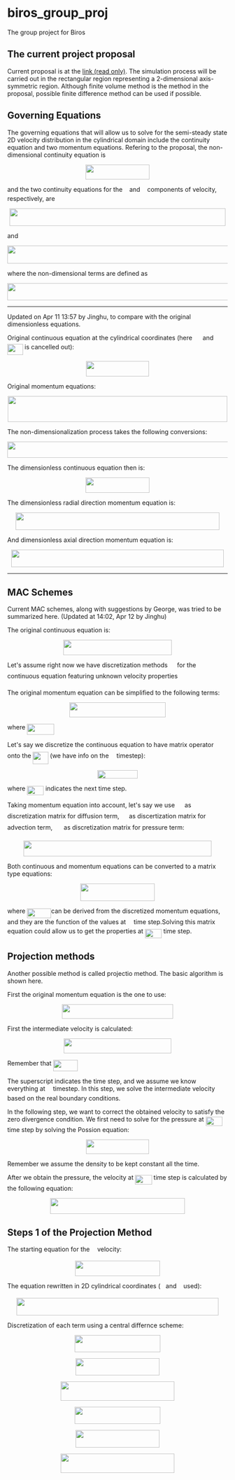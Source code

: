 
# biros\_group\_proj
The group project for Biros

## The current project proposal

Current proposal is at the [link  (read only)][1]. The simulation process will be carried out in the rectangular region representing a 2-dimensional axis-symmetric region. Although finite volume method is the method in the proposal, possible finite difference method can be used if possible.

## Governing Equations
The governing equations that will allow us to solve for the semi-steady state 2D velocity distribution in the cylindrical domain include the continuity equation and two momentum equations. Refering to the proposal, the non-dimensional continuity equation is

<p align="center"><img src="/tex/b20441acd018750e8d678889ae462554.svg?invert_in_darkmode&sanitize=true" align=middle width=145.5763914pt height=34.7253258pt/></p>

and the two continuity equations for the <img src="/tex/89f2e0d2d24bcf44db73aab8fc03252c.svg?invert_in_darkmode&sanitize=true" align=middle width=7.87295519999999pt height=14.15524440000002pt/> and <img src="/tex/f93ce33e511096ed626b4719d50f17d2.svg?invert_in_darkmode&sanitize=true" align=middle width=8.367621899999993pt height=14.15524440000002pt/> components of velocity, respectively, are

<p align="center"><img src="/tex/d0eca5d23c58fb85589a9c040e39ee00.svg?invert_in_darkmode&sanitize=true" align=middle width=494.6479824pt height=40.11819404999999pt/></p>

and

<p align="center"><img src="/tex/66b2ce8d0178306244e2c799d6b1d858.svg?invert_in_darkmode&sanitize=true" align=middle width=513.4111356pt height=40.11819404999999pt/></p>

where the non-dimensional terms are defined as

<p align="center"><img src="/tex/5a3f6e46b91c5d8fe520b10c3c78ca87.svg?invert_in_darkmode&sanitize=true" align=middle width=708.6747392999999pt height=39.84127125pt/></p>

---

Updated on Apr 11 13:57 by Jinghu, to compare with the original dimensionless equations.



Original continuous equation at the cylindrical coordinates (here <img src="/tex/0a5a0c3d35e8e061b4b7c57b0c7c6add.svg?invert_in_darkmode&sanitize=true" align=middle width=16.02556724999999pt height=14.15524440000002pt/> and <img src="/tex/5d3d08286c873e3706833a05670e23d7.svg?invert_in_darkmode&sanitize=true" align=middle width=35.67354779999999pt height=24.65753399999998pt/> is cancelled out):
<p align="center"><img src="/tex/3a67de4e3043ba54fef558cb3b461de0.svg?invert_in_darkmode&sanitize=true" align=middle width=144.66317085pt height=34.7253258pt/></p>
Original momentum equations:
<p align="center"><img src="/tex/42bd284bf063cb92a04bb1fdcf8f4837.svg?invert_in_darkmode&sanitize=true" align=middle width=502.0140807pt height=59.1786591pt/></p>


The non-dimensionalization process takes the following conversions:
<p align="center"><img src="/tex/81b32feaf0fb5dc627be6b9e56f5029c.svg?invert_in_darkmode&sanitize=true" align=middle width=685.9271034pt height=37.693258349999994pt/></p>
The dimensionless continuous equation then is:
<p align="center"><img src="/tex/b059c5503a448993f80a667638aaf64d.svg?invert_in_darkmode&sanitize=true" align=middle width=145.5763914pt height=34.7253258pt/></p>
The dimensionless radial direction momentum equation is:
<p align="center"><img src="/tex/789eb34231ed01609a5f77aa34263bc0.svg?invert_in_darkmode&sanitize=true" align=middle width=466.07951610000003pt height=40.11819404999999pt/></p>


And dimensionless axial direction momentum equation is:
<p align="center"><img src="/tex/a1da397c75f34ceb78f6f505752659ba.svg?invert_in_darkmode&sanitize=true" align=middle width=485.60185409999997pt height=40.11819404999999pt/></p>

---



## MAC Schemes 

Current MAC schemes, along with suggestions by George, was tried to be summarized here. (Updated at 14:02, Apr 12 by Jinghu)



The original continuous equation is:
<p align="center"><img src="/tex/7c80891cb1f06588c97bd489a481a22e.svg?invert_in_darkmode&sanitize=true" align=middle width=248.36120429999997pt height=34.7253258pt/></p>
Let's assume right now we have discretization methods <img src="/tex/8e423496dc713a5ecc5b76be73dead1d.svg?invert_in_darkmode&sanitize=true" align=middle width=13.652895299999988pt height=22.55708729999998pt/> for the continuous equation featuring unknown velocity properties <img src="/tex/27d932569045a2b5876d0a94af9d2b74.svg?invert_in_darkmode&sanitize=true" align=middle width=10.502226899999991pt height=19.871860799999983pt/>

The original momentum equation can be simplified to the following terms:
<p align="center"><img src="/tex/e9dd68830097b7908ae8ff890a887045.svg?invert_in_darkmode&sanitize=true" align=middle width=219.26648205pt height=33.81208709999999pt/></p>
where <img src="/tex/43a06e2f32cf18ced46a8183ceacdb3e.svg?invert_in_darkmode&sanitize=true" align=middle width=61.51811984999999pt height=24.65753399999998pt/>

Let's say we discretize the continuous equation to have matrix operator <img src="/tex/8e423496dc713a5ecc5b76be73dead1d.svg?invert_in_darkmode&sanitize=true" align=middle width=13.652895299999988pt height=22.55708729999998pt/> onto the <img src="/tex/5f95d6e24f7d43cd41f1bfe4d4dcec62.svg?invert_in_darkmode&sanitize=true" align=middle width=35.27217044999999pt height=27.89013150000002pt/> (we have info on the <img src="/tex/55a049b8f161ae7cfeb0197d75aff967.svg?invert_in_darkmode&sanitize=true" align=middle width=9.86687624999999pt height=14.15524440000002pt/> timestep):
<p align="center"><img src="/tex/918cd2429068351b33ca7f6df1d75697.svg?invert_in_darkmode&sanitize=true" align=middle width=92.66924535pt height=18.312383099999998pt/></p>
where <img src="/tex/3f18d8f60c110e865571bba5ba67dcc6.svg?invert_in_darkmode&sanitize=true" align=middle width=38.17727759999999pt height=21.18721440000001pt/> indicates the next time step.



Taking momentum equation into account, let's say we use <img src="/tex/b2f745d6c8328e3502fbe96121a457b3.svg?invert_in_darkmode&sanitize=true" align=middle width=14.49764249999999pt height=22.55708729999998pt/> as discretization matrix for diffusion term, <img src="/tex/e1616d38ca198927a525c18fad3716cd.svg?invert_in_darkmode&sanitize=true" align=middle width=14.29216634999999pt height=22.55708729999998pt/> as discertization matrix for advection term, <img src="/tex/69c52b5b30089ca77e145e6352879529.svg?invert_in_darkmode&sanitize=true" align=middle width=17.94511949999999pt height=22.55708729999998pt/> as discretization matrix for pressure term:
<p align="center"><img src="/tex/ffa280aa7a2ad69e296a5a687ad32e57.svg?invert_in_darkmode&sanitize=true" align=middle width=430.22172434999993pt height=36.34162455pt/></p>
Both continuous and momentum equations can be converted to a matrix type equations:
<p align="center"><img src="/tex/1b192869e13171685d78330bf885b063.svg?invert_in_darkmode&sanitize=true" align=middle width=169.85411355pt height=39.520717499999996pt/></p>
where <img src="/tex/1d86976b96ee0384870352131f454b7f.svg?invert_in_darkmode&sanitize=true" align=middle width=55.221135749999995pt height=22.55708729999998pt/>can be derived from the discretized momentum equations, and they are the function of the values at <img src="/tex/55a049b8f161ae7cfeb0197d75aff967.svg?invert_in_darkmode&sanitize=true" align=middle width=9.86687624999999pt height=14.15524440000002pt/> time step.Solving this matrix equation could allow us to get the properties at <img src="/tex/3f18d8f60c110e865571bba5ba67dcc6.svg?invert_in_darkmode&sanitize=true" align=middle width=38.17727759999999pt height=21.18721440000001pt/> time step.



## Projection methods

Another possible method is called projectio method. The basic algorithm is shown here.



First the original momentum equation is the one to use:
<p align="center"><img src="/tex/e8d6b30ca704507088ae1701de6e61f1.svg?invert_in_darkmode&sanitize=true" align=middle width=253.83263069999995pt height=33.81208709999999pt/></p>
First the intermediate velocity is calculated:
<p align="center"><img src="/tex/4fe61313acb4b338bcca4c3093c653d2.svg?invert_in_darkmode&sanitize=true" align=middle width=245.97131459999997pt height=33.715788149999995pt/></p>
Remember that <img src="/tex/89b1bb306081ee6493af9931b0511665.svg?invert_in_darkmode&sanitize=true" align=middle width=55.86752159999999pt height=26.76175259999998pt/>



The superscript indicates the time step, and we assume we know everything at <img src="/tex/55a049b8f161ae7cfeb0197d75aff967.svg?invert_in_darkmode&sanitize=true" align=middle width=9.86687624999999pt height=14.15524440000002pt/> timestep. In this step, we solve the intermediate velocity based on the real boundary conditions.



In the following step, we want to correct the obtained velocity to satisfy the zero divergence condition. We first need to solve for the pressure at <img src="/tex/3f18d8f60c110e865571bba5ba67dcc6.svg?invert_in_darkmode&sanitize=true" align=middle width=38.17727759999999pt height=21.18721440000001pt/> time step by solving the Possion equation:
<p align="center"><img src="/tex/7fd490426be54f30979bad7c126b3048.svg?invert_in_darkmode&sanitize=true" align=middle width=144.93071999999998pt height=32.990165999999995pt/></p>


Remember we assume the density to be kept constant all the time.



After we obtain the pressure, the velocity at <img src="/tex/3f18d8f60c110e865571bba5ba67dcc6.svg?invert_in_darkmode&sanitize=true" align=middle width=38.17727759999999pt height=21.18721440000001pt/> time step is calculated by the following equation:
<p align="center"><img src="/tex/5ac251767d819596a328ca01755db3a1.svg?invert_in_darkmode&sanitize=true" align=middle width=307.30683884999996pt height=36.82577085pt/></p>

## Steps 1 of the Projection Method
The starting equation for the <img src="/tex/6dbb78540bd76da3f1625782d42d6d16.svg?invert_in_darkmode&sanitize=true" align=middle width=9.41027339999999pt height=14.15524440000002pt/> velocity:
<p align="center"><img src="/tex/68f971431ab134929b6e7ff03b54ec5b.svg?invert_in_darkmode&sanitize=true" align=middle width=193.26470625pt height=35.1292854pt/></p>

The equation rewritten in 2D cylindrical coordinates (<img src="/tex/f93ce33e511096ed626b4719d50f17d2.svg?invert_in_darkmode&sanitize=true" align=middle width=8.367621899999993pt height=14.15524440000002pt/> and <img src="/tex/89f2e0d2d24bcf44db73aab8fc03252c.svg?invert_in_darkmode&sanitize=true" align=middle width=7.87295519999999pt height=14.15524440000002pt/> used):
<p align="center"><img src="/tex/d46068a6c2652de6a896644115e7254c.svg?invert_in_darkmode&sanitize=true" align=middle width=462.40435395000003pt height=40.11819404999999pt/></p>


Discretization of each term using a central differnce scheme:
<p align="center"><img src="/tex/00eb1237493c031ef92030fdc8584780.svg?invert_in_darkmode&sanitize=true" align=middle width=195.65030595pt height=39.2184573pt/></p>
<p align="center"><img src="/tex/8209d8f166a40f29493d2e143180230c.svg?invert_in_darkmode&sanitize=true" align=middle width=191.47775955pt height=39.61800315pt/></p>
<p align="center"><img src="/tex/71ef133b5aa04b7b5d1a16fbec1673a7.svg?invert_in_darkmode&sanitize=true" align=middle width=259.61135475pt height=43.72759214999999pt/></p>
<p align="center"><img src="/tex/b983d84d21c39dc14007c313ab2d88a3.svg?invert_in_darkmode&sanitize=true" align=middle width=195.65030595pt height=39.2184573pt/></p>
<p align="center"><img src="/tex/74ae5ee5383c7cdcb51cc74a5074fc4f.svg?invert_in_darkmode&sanitize=true" align=middle width=191.47775955pt height=39.61800315pt/></p>
<p align="center"><img src="/tex/ad11c4803a7247a464924ea03e1224dc.svg?invert_in_darkmode&sanitize=true" align=middle width=259.61135475pt height=43.72759214999999pt/></p>







[1]:	https://www.overleaf.com/read/hzzczmvjnnht
